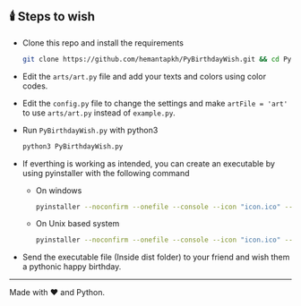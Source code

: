 ## 🕯️ Steps to wish

* Clone this repo and install the requirements
    ```bash
    git clone https://github.com/hemantapkh/PyBirthdayWish.git && cd PyBirthdayWish && pip install -r requirements.txt
    ```
* Edit the ``arts/art.py`` file and add your texts and colors using color codes.

* Edit the ``config.py`` file to change the settings and make ``artFile = 'art'`` to use ``arts/art.py`` instead of ``example.py``.

* Run ``PyBirthdayWish.py`` with python3
    ```bash
    python3 PyBirthdayWish.py
    ```

* If everthing is working as intended, you can create an executable by using pyinstaller with the following command
    * On windows
        ```bash
        pyinstaller --noconfirm --onefile --console --icon "icon.ico" --no-embed-manifest --add-data "arts;arts/"  --add-data "config.py;." --add-data "HappyBirthday.mp3;." --add-data "PyBirthdayWish.py;."  "PyBirthdayWish.py"
        ```
    * On Unix based system
        ```bash
        pyinstaller --noconfirm --onefile --console --icon "icon.ico" --no-embed-manifest --add-data "arts:arts/"  --add-data "config.py:." --add-data "HappyBirthday.mp3:." --add-data "PyBirthdayWish.py:."  "PyBirthdayWish.py"
        ```

* Send the executable file (Inside dist folder) to your friend and wish them a pythonic happy birthday.
-----

Made with :heart: and Python.

